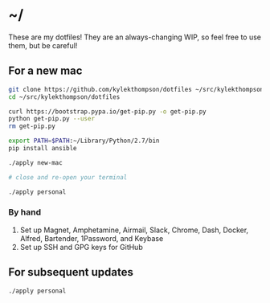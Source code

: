 # ~/

These are my dotfiles! They are an always-changing WIP, so feel free to use them, but be careful!

## For a new mac

```bash
git clone https://github.com/kylekthompson/dotfiles ~/src/kylekthompson/dotfiles
cd ~/src/kylekthompson/dotfiles

curl https://bootstrap.pypa.io/get-pip.py -o get-pip.py
python get-pip.py --user
rm get-pip.py

export PATH=$PATH:~/Library/Python/2.7/bin
pip install ansible

./apply new-mac

# close and re-open your terminal

./apply personal
```

### By hand

1. Set up Magnet, Amphetamine, Airmail, Slack, Chrome, Dash, Docker, Alfred, Bartender, 1Password, and Keybase
1. Set up SSH and GPG keys for GitHub

## For subsequent updates

```bash
./apply personal
```
